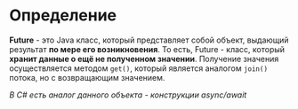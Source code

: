 # Определение
**Future** - это Java класс, который представляет собой объект, выдающий результат **по мере его возникновения**. То есть, Future - класс, который **хранит данные о ещё не полученном значении**. Получение значения осуществляется методом `get()`, который является аналогом `join()` потока, но с возвращающим значением.

*В C# есть аналог данного объекта - конструкции async/await*